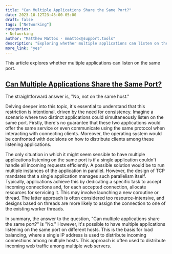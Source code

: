 ```yaml
---
title: "Can Multiple Applications Share the Same Port?"
date: 2023-10-12T23:45:00-05:00
draft: false
tags: ["Networking"]
categories:
- Networking
author: "Matthew Mattox - mmattox@support.tools"
description: "Exploring whether multiple applications can listen on the same port."
more_link: "yes"
---
```


This article explores whether multiple applications can listen on the same port.

<!--more-->

## [Can Multiple Applications Share the Same Port?](#can-multiple-applications-share-the-same-port)

The straightforward answer is, "No, not on the same host."

Delving deeper into this topic, it's essential to understand that this restriction is intentional, driven by the need for consistency. Imagine a scenario where two distinct applications could simultaneously listen on the same port. Firstly, there's no guarantee that these two applications would offer the same service or even communicate using the same protocol when interacting with connecting clients. Moreover, the operating system would be confronted with decisions on how to distribute clients among these listening applications.

The only situation in which it might seem sensible to have multiple applications listening on the same port is if a single application couldn't handle all incoming requests efficiently. A possible solution would be to run multiple instances of the application in parallel. However, the design of TCP mandates that a single application manages such parallelism itself. Typically, applications achieve this by dedicating a specific task to accept incoming connections and, for each accepted connection, allocate resources for servicing it. This may involve launching a new coroutine or thread. The latter approach is often considered too resource-intensive, and designs based on threads are more likely to assign the connection to one of the existing worker threads.

In summary, the answer to the question, "Can multiple applications share the same port?" is "No." However, it's possible to have multiple applications listening on the same port on different hosts. This is the basis for load balancing, where a single IP address is used to distribute incoming connections among multiple hosts. This approach is often used to distribute incoming web traffic among multiple web servers.
